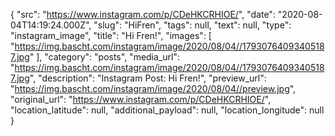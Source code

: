 {
  "src": "https://www.instagram.com/p/CDeHKCRHIOE/",
  "date": "2020-08-04T14:19:24.000Z",
  "slug": "HiFren",
  "tags": null,
  "text": null,
  "type": "instagram_image",
  "title": "Hi Fren!",
  "images": [
    "https://img.bascht.com/instagram/image/2020/08/04//17930764093405187.jpg"
  ],
  "category": "posts",
  "media_url": "https://img.bascht.com/instagram/image/2020/08/04//17930764093405187.jpg",
  "description": "Instagram Post: Hi Fren!",
  "preview_url": "https://img.bascht.com/instagram/image/2020/08/04//preview.jpg",
  "original_url": "https://www.instagram.com/p/CDeHKCRHIOE/",
  "location_latitude": null,
  "additional_payload": null,
  "location_longitude": null
}